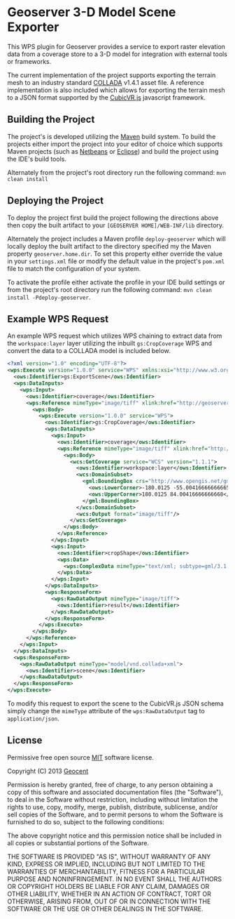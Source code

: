 Geoserver 3-D Model Scene Exporter
==================================

This WPS plugin for Geoserver provides a service to export raster elevation data
from a coverage store to a 3-D model for integration with external tools or
frameworks.

The current implementation of the project supports exporting the terrain mesh to
an industry standard [COLLADA](http://www.khronos.org/collada/) v1.4.1 asset
file. A reference implementation is also included which allows for exporting the
terrain mesh to a JSON format supported by the
[CubicVR.js](https://github.com/cjcliffe/CubicVR.js) javascript
framework.

Building the Project
--------------------
The project's is developed utilizing the [Maven](http://maven.apache.org/) build
system. To build the projects either import the project into your editor of
choice which supports Maven projects (such as [Netbeans](http://netbeans.org/)
or [Eclipse](http://www.eclipse.org/)) and build the project using the IDE's
build tools.

Alternately from the project's root directory run the following command:
`mvn clean install`

Deploying the Project
---------------------
To deploy the project first build the project following the directions above
then copy the built artifact to your `[GEOSERVER HOME]/WEB-INF/lib` directory.

Alternately the project includes a Maven profile `deploy-geoserver` which will
locally deploy the built artifact to the directory specified my the Maven
property `geoserver.home.dir`. To set this property either override the value in
your `settings.xml` file or modify the default value in the project's `pom.xml`
file to match the configuration of your system.

To activate the profile either activate the profile in your IDE build settings
or from the project's root directory run the following command:
`mvn clean install -Pdeploy-geoserver`.

Example WPS Request
-------------------
An example WPS request which utilizes WPS chaining to extract data from the
`workspace:layer` layer utilizing the inbuilt `gs:CropCoverage` WPS and convert
the data to a COLLADA model is included below.

```xml
<?xml version="1.0" encoding="UTF-8"?>
<wps:Execute version="1.0.0" service="WPS" xmlns:xsi="http://www.w3.org/2001/XMLSchema-instance" xmlns="http://www.opengis.net/wps/1.0.0" xmlns:wfs="http://www.opengis.net/wfs" xmlns:wps="http://www.opengis.net/wps/1.0.0" xmlns:ows="http://www.opengis.net/ows/1.1" xmlns:gml="http://www.opengis.net/gml" xmlns:ogc="http://www.opengis.net/ogc" xmlns:wcs="http://www.opengis.net/wcs/1.1.1" xmlns:xlink="http://www.w3.org/1999/xlink" xsi:schemaLocation="http://www.opengis.net/wps/1.0.0 http://schemas.opengis.net/wps/1.0.0/wpsAll.xsd">
  <ows:Identifier>gs:ExportScene</ows:Identifier>
  <wps:DataInputs>
    <wps:Input>
      <ows:Identifier>coverage</ows:Identifier>
      <wps:Reference mimeType="image/tiff" xlink:href="http://geoserver/wps" method="POST">
        <wps:Body>
          <wps:Execute version="1.0.0" service="WPS">
            <ows:Identifier>gs:CropCoverage</ows:Identifier>
            <wps:DataInputs>
              <wps:Input>
                <ows:Identifier>coverage</ows:Identifier>
                <wps:Reference mimeType="image/tiff" xlink:href="http://geoserver/wcs" method="POST">
                  <wps:Body>
                    <wcs:GetCoverage service="WCS" version="1.1.1">
                      <ows:Identifier>workspace:layer</ows:Identifier>
                      <wcs:DomainSubset>
                        <gml:BoundingBox crs="http://www.opengis.net/gml/srs/epsg.xml#4326">
                          <ows:LowerCorner>-180.0125 -55.00416666666665</ows:LowerCorner>
                          <ows:UpperCorner>180.0125 84.00416666666668</ows:UpperCorner>
                        </gml:BoundingBox>
                      </wcs:DomainSubset>
                      <wcs:Output format="image/tiff"/>
                    </wcs:GetCoverage>
                  </wps:Body>
                </wps:Reference>
              </wps:Input>
              <wps:Input>
                <ows:Identifier>cropShape</ows:Identifier>
                <wps:Data>
                  <wps:ComplexData mimeType="text/xml; subtype=gml/3.1.1"><![CDATA[POLYGON ((-156.10 18.90, -154.75 18.90, -154.75 20.35, -156.10  20.35, -156.10 18.90))]]></wps:ComplexData>
                </wps:Data>
              </wps:Input>
            </wps:DataInputs>
            <wps:ResponseForm>
              <wps:RawDataOutput mimeType="image/tiff">
                <ows:Identifier>result</ows:Identifier>
              </wps:RawDataOutput>
            </wps:ResponseForm>
          </wps:Execute>
        </wps:Body>
      </wps:Reference>
    </wps:Input>
  </wps:DataInputs>
  <wps:ResponseForm>
    <wps:RawDataOutput mimeType="model/vnd.collada+xml">
      <ows:Identifier>scene</ows:Identifier>
    </wps:RawDataOutput>
  </wps:ResponseForm>
</wps:Execute>
```

To modify this request to export the scene to the CubicVR.js JSON schema simply
change the `mimeType` attribute of the `wps:RawDataOutput` tag to
`application/json`.

License
-------
Permissive free open source [MIT](http://opensource.org/licenses/MIT/) software
license.

Copyright (C) 2013 [Geocent](http://geocent.com/)

Permission is hereby granted, free of charge, to any person obtaining a copy of
this software and associated documentation files (the "Software"), to deal in
the Software without restriction, including without limitation the rights to
use, copy, modify, merge, publish, distribute, sublicense, and/or sell copies
of the Software, and to permit persons to whom the Software is furnished to do
so, subject to the following conditions:

The above copyright notice and this permission notice shall be included in all
copies or substantial portions of the Software.

THE SOFTWARE IS PROVIDED "AS IS", WITHOUT WARRANTY OF ANY KIND, EXPRESS OR
IMPLIED, INCLUDING BUT NOT LIMITED TO THE WARRANTIES OF MERCHANTABILITY,
FITNESS FOR A PARTICULAR PURPOSE AND NONINFRINGEMENT. IN NO EVENT SHALL THE
AUTHORS OR COPYRIGHT HOLDERS BE LIABLE FOR ANY CLAIM, DAMAGES OR OTHER
LIABILITY, WHETHER IN AN ACTION OF CONTRACT, TORT OR OTHERWISE, ARISING FROM,
OUT OF OR IN CONNECTION WITH THE SOFTWARE OR THE USE OR OTHER DEALINGS IN THE
SOFTWARE.
